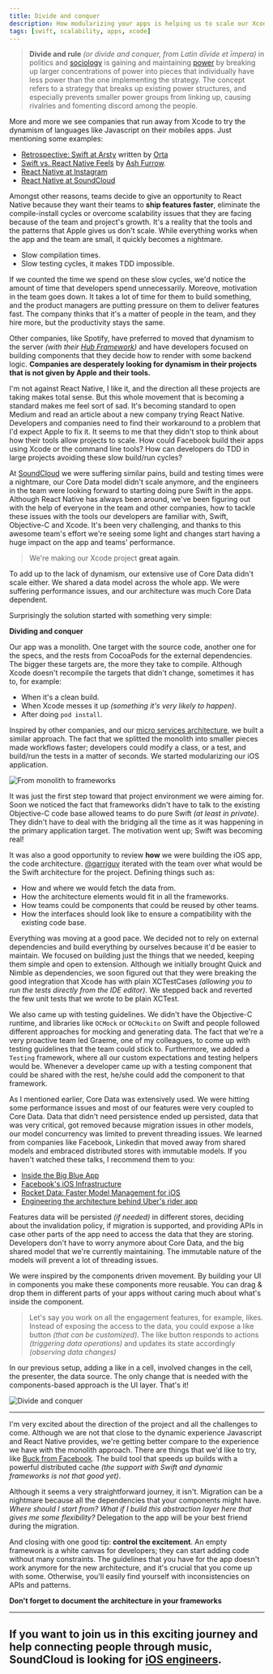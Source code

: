 ```yaml
---
title: Divide and conquer
description: How modularizing your apps is helping us to scale our Xcode app.
tags: [swift, scalability, apps, xcode]
---
```


> **Divide and rule** _(or divide and conquer, from Latin dīvide et īmpera)_ in politics and [sociology](https://en.wikipedia.org/wiki/Sociology) is gaining and maintaining [power](<https://en.wikipedia.org/wiki/Power_(social_and_political)>) by breaking up larger concentrations of power into pieces that individually have less power than the one implementing the strategy. The concept refers to a strategy that breaks up existing power structures, and especially prevents smaller power groups from linking up, causing rivalries and fomenting discord among the people.

More and more we see companies that run away from Xcode to try the dynamism of languages like Javascript on their mobiles apps. Just mentioning some examples:

- [Retrospective: Swift at Arsty](http://artsy.github.io/blog/2017/02/05/Retrospective-Swift-at-Artsy/) written by [Orta](https://twitter.com/orta)
- [Swift vs. React Native Feels](https://ashfurrow.com/blog/swift-vs-react-native-feels/) by [Ash Furrow](https://ashfurrow.com/).
- [React Native at Instagram](https://engineering.instagram.com/react-native-at-instagram-dd828a9a90c7#.vph72j14f)
- [React Native at SoundCloud](https://developers.soundcloud.com/blog/react-native-at-soundcloud)

Amongst other reasons, teams decide to give an opportunity to React Native because they want their teams to **ship features faster**, eliminate the compile-install cycles or overcome scalability issues that they are facing because of the team and project's growth. It's a reality that the tools and the patterns that Apple gives us don't scale. While everything works when the app and the team are small, it quickly becomes a nightmare.

- Slow compilation times.
- Slow testing cycles, it makes TDD impossible.

If we counted the time we spend on these slow cycles, we'd notice the amount of time that developers spend unnecessarily. Moreove, motivation in the team goes down. It takes a lot of time for them to build something, and the product managers are putting pressure on them to deliver features fast. The company thinks that it's a matter of people in the team, and they hire more, but the productivity stays the same.

Other companies, like Spotify, have preferred to moved that dynamism to the server _(with their [Hub Framework](https://github.com/spotify/HubFramework))_ and have developers focused on building components that they decide how to render with some backend logic. **Companies are desperately looking for dynamism in their projects that is not given by Apple and their tools.**

I'm not against React Native, I like it, and the direction all these projects are taking makes total sense. But this whole movement that is becoming a standard makes me feel sort of sad. It's becoming standard to open Medium and read an article about a new company trying React Native. Developers and companies need to find their workaround to a problem that I'd expect Apple to fix it. It seems to me that they didn't stop to think about how their tools allow projects to scale. How could Facebook build their apps using Xcode or the command line tools? How can developers do TDD in large projects avoiding these slow build/run cycles?

At [SoundCloud](https://soundcloud.com) we were suffering similar pains, build and testing times were a nightmare, our Core Data model didn't scale anymore, and the engineers in the team were looking forward to starting doing pure Swift in the apps. Although React Native has always been around, we've been figuring out with the help of everyone in the team and other companies, how to tackle these issues with the tools our developers are familiar with, Swift, Objective-C and Xcode. It's been very challenging, and thanks to this awesome team's effort we're seeing some light and changes start having a huge impact on the app and teams' performance.

> We're making our Xcode project **great again**.

To add up to the lack of dynamism, our extensive use of Core Data didn't scale either. We shared a data model across the whole app. We were suffering performance issues, and our architecture was much Core Data dependent.

Surprisingly the solution started with something very simple:

**Dividing and conquer**

Our app was a monolith. One target with the source code, another one for the specs, and the rests from CocoaPods for the external dependencies. The bigger these targets are, the more they take to compile. Although Xcode doesn't recompile the targets that didn't change, sometimes it has to, for example:

- When it's a clean build.
- When Xcode messes it up _(something it's very likely to happen)_.
- After doing `pod install`.

Inspired by other companies, and our [micro services architecture](https://developers.soundcloud.com/blog/microservices-and-the-monolith), we built a similar approach. The fact that we splitted the monolith into smaller pieces made workflows faster; developers could modify a class, or a test, and build/run the tests in a matter of seconds. We started modularizing our iOS application.

![From monolith to frameworks](/images/posts/monolith_to_frameworks.png)

It was just the first step toward that project environment we were aiming for. Soon we noticed the fact that frameworks didn't have to talk to the existing Objective-C code base allowed teams to do pure Swift _(at least in private)_. They didn't have to deal with the bridging all the time as it was happening in the primary application target. The motivation went up; Swift was becoming real!

It was also a good opportunity to review **how** we were building the iOS app, the code architecture. [@garriguv](https://twitter.com/garriguv) iterated with the team over what would be the Swift architecture for the project. Defining things such as:

- How and where we would fetch the data from.
- How the architecture elements would fit in all the frameworks.
- How teams could be components that could be reused by other teams.
- How the interfaces should look like to ensure a compatibility with the existing code base.

Everything was moving at a good pace. We decided not to rely on external dependencies and build everything by ourselves because it'd be easier to maintain. We focused on building just the things that we needed, keeping them simple and open to extension. Although we initially brought Quick and Nimble as dependencies, we soon figured out that they were breaking the good integration that Xcode has with plain XCTestCases _(allowing you to run the tests directly from the IDE editor)_. We stepped back and reverted the few unit tests that we wrote to be plain XCTest.

We also came up with testing guidelines. We didn't have the Objective-C runtime, and libraries like `OCMock` or `OCMockito` on Swift and people followed different approaches for mocking and generating data. The fact that we're a very proactive team led Graeme, one of my colleagues, to come up with testing guidelines that the team could stick to. Furthermore, we added a `Testing` framework, where all our custom expectations and testing helpers would be. Whenever a developer came up with a testing component that could be shared with the rest, he/she could add the component to that framework.

As I mentioned earlier, Core Data was extensively used. We were hitting some performance issues and most of our features were very coupled to Core Data. Data that didn't need persistence ended up persisted, data that was very critical, got removed because migration issues in other models, our model concurrency was limited to prevent threading issues. We learned from companies like Facebook, Linkedin that moved away from shared models and embraced distributed stores with immutable models. If you haven't watched these talks, I recommend them to you:

- [Inside the Big Blue App](https://www.youtube.com/watch?v=-G8nZpif1rA)
- [Facebook's iOS Infrastructure](https://www.youtube.com/watch?v=XhXC4SKOGfQ)
- [Rocket Data: Faster Model Management for iOS](https://engineering.linkedin.com/blog/2016/07/rocket-data--faster-model-management-for-ios)
- [Engineering the architecture behind Uber's rider app](https://eng.uber.com/new-rider-app/)

Features data will be persisted _(if needed)_ in different stores, deciding about the invalidation policy, if migration is supported, and providing APIs in case other parts of the app need to access the data that they are storing. Developers don't have to worry anymore about Core Data, and the big shared model that we're currently maintaining. The immutable nature of the models will prevent a lot of threading issues.

We were inspired by the components driven movement. By building your UI in components you make these components more reusable. You can drag & drop them in different parts of your apps without caring much about what's inside the component.

> Let's say you work on all the engagement features, for example, likes. Instead of exposing the access to the data, you could expose a like button _(that can be customized)_. The like button responds to actions _(triggering data operations)_ and updates its state accordingly _(observing data changes)_

In our previous setup, adding a like in a cell, involved changes in the cell, the presenter, the data source. The only change that is needed with the components-based approach is the UI layer. That's it!

![Divide and conquer](/images/posts/divide-components.png)

---

I'm very excited about the direction of the project and all the challenges to come. Although we are not that close to the dynamic experience Javascript and React Native provides, we're getting better compare to the experience we have with the monolith approach. There are things that we'd like to try, like [Buck from Facebook](https://buckbuild.com/). The build tool that speeds up builds with a powerful distributed cache _(the support with Swift and dynamic frameworks is not that good yet)_.

Although it seems a very straightforward journey, it isn't. Migration can be a nightmare because all the dependencies that your components might have. _Where should I start from?_ _What if I build this abstraction layer here that gives me some flexibility?_ Delegation to the app will be your best friend during the migration.

And closing with one good tip: **control the excitement**. An empty framework is a white canvas for developers; they can start adding code without many constraints. The guidelines that you have for the app doesn't work anymore for the new architecture, and it's crucial that you come up with some. Otherwise, you'll easily find yourself with inconsistencies on APIs and patterns.

**Don't forget to document the architecture in your frameworks**

---

## If you want to join us in this exciting journey and help connecting people through music, SoundCloud is looking for [iOS engineers](https://soundcloud.com/jobs/2017-01-23-ios-engineer-berlin).
